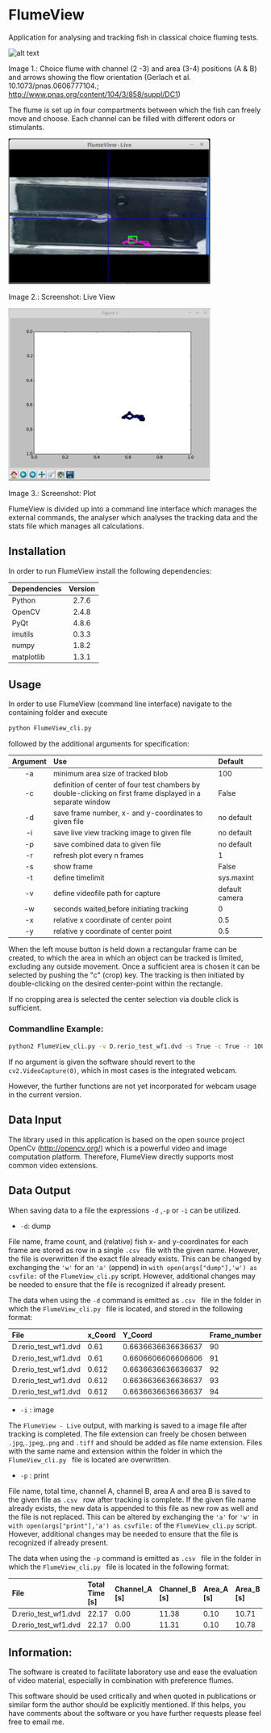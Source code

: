 # FlumeView
Application for analysing and tracking fish in classical choice fluming tests.

![alt text](http://www.pnas.org/content/suppl/2007/01/02/0606777104.DC1/06777Fig3.jpg "Gerlach et al. 10.1073/pnas.0606777104.")

Image 1.: Choice flume with channel (2 -3) and area (3-4) positions (A & B) and arrows showing the flow orientation (Gerlach et al. 10.1073/pnas.0606777104.; <http://www.pnas.org/content/104/3/858/suppl/DC1>)

The flume is set up in four compartments between which the fish can freely move and choose. Each channel can be filled with different odors or stimulants.

<img src="https://github.com/fritzfrancisco/flumeview/blob/master/screenshot_live.png " width="400">

Image 2.: Screenshot: Live View

<img src="https://github.com/fritzfrancisco/flumeview/blob/master/screenshot_plot.png " width="400">

Image 3.: Screenshot: Plot

FlumeView is divided up into a command line interface which manages the external commands, the analyser which analyses the tracking data and the stats file which manages all calculations.

## Installation

In order to run FlumeView install the following dependencies:

|Dependencies|Version |
|:---|:---:|
|Python| 2.7.6|
|OpenCV|2.4.8|
|PyQt| 4.8.6|
|imutils|0.3.3|
|numpy|1.8.2|
|matplotlib|1.3.1|

## Usage

In order to use FlumeView (command line interface) navigate to the containing folder and execute
```bash
python FlumeView_cli.py
```
followed by the additional arguments for specification:

|Argument       | Use           |Default |
|:-------------: |:-------------| :-----|
|-a | minimum area size of tracked blob|100 |
|-c |definition of center of four test chambers by double-clicking on first frame displayed in a separate window | False|
|-d|save frame number, x- and y-coordinates to given file |no default|
|-i|save live view tracking image to given file|no default|
|-p| save combined data to given file| no default|
|-r | refresh plot every n frames|1 |
| -s| show frame| False|
|-t |define timelimit | sys.maxint|
|-v|define videofile path for capture|default camera|
| -w |seconds waited,before initiating tracking |0|
| -x |relative x coordinate of center point|0.5 |
| -y |relative y coordinate of center point| 0.5|

When the left mouse button is held down a rectangular frame can be created, to which the area in which an object can be tracked is limited, excluding any outside movement. Once a sufficient area is chosen it can be selected by pushing the "c" (crop) key. The tracking is then initiated by double-clicking on the desired center-point within the rectangle.

If no cropping  area is selected the center selection via double click is sufficient.

### Commandline Example:

```bash
python2 FlumeView_cli.py -v D.rerio_test_wf1.dvd -s True -c True -r 100 -w 5 -t 10 -d D_test_data
```

If no argument is given the software should revert to the ```cv2.VideoCapture(0)```, which in most cases is the integrated webcam.

However, the further functions are not yet incorporated for webcam usage in the current version.

## Data Input
The library used in this application is based on the open source project OpenCv  (<http://opencv.org/>) which is a powerful video and image computation platform. Therefore, FlumeView directly supports most common video extensions.


## Data Output

When saving data to a file the expressions ```-d``` ,```-p``` or ```-i``` can be utilized.

* ```-d```: dump

File name, frame count, and (relative) fish x- and y-coordinates for each frame are stored as row in a single ```.csv ``` file with the given name. However, the file is overwritten if the exact file already exists. This can be changed by exchanging the ```'w'``` for an ```'a'``` (append) in ```with open(args["dump"],'w') as csvfile:``` of the ```FlumeView_cli.py``` script. However, additional changes may be needed to ensure that the file is recognized if already present.

The data when using the ```-d``` command is emitted as ```.csv ``` file in the folder in which the  ```FlumeView_cli.py ``` file is located, and stored in the following format:

|File|x_Coord|Y_Coord|Frame_number|
|:---|:---|:---|:---|
|D.rerio_test_wf1.dvd|0.61|0.6636636636636637|90|
|D.rerio_test_wf1.dvd|0.61|0.6606606606606606|91|
|D.rerio_test_wf1.dvd|0.612|0.6636636636636637|92|
|D.rerio_test_wf1.dvd|0.612|0.6636636636636637|93|
|D.rerio_test_wf1.dvd|0.612|0.6636636636636637|94|

* ```-i``` : image

The ```FlumeView - Live``` output, with marking is saved to a image file after tracking is completed. The file extension can freely be chosen between ```.jpg```,```.jpeg```,```.png``` and ```.tiff``` and should be added as file name extension. Files with the same name and extension within the folder in which the  ```FlumeView_cli.py ``` file is located are overwritten.

* ```-p``` : print

File name, total time, channel A, channel B, area A and area B is saved to the given file as ```.csv ``` row after tracking is complete. If the given file name already exists, the new data is appended to this file as new row as well and the file is not replaced. This can be altered by exchanging the ```'a'``` for ```'w'``` in ```with open(args["print"],'a') as csvfile:``` of the ```FlumeView_cli.py``` script. However, additional changes may be needed to ensure that the file is recognized if already present.

The data when using the ```-p``` command is emitted as ```.csv ``` file in the folder in which the  ```FlumeView_cli.py ``` file is located in the following format:

|File|Total Time [s]|Channel_A [s]|Channel_B [s]|Area_A [s]|Area_B [s]|
|:---|:---|:---|:---|:---|:---|
|D.rerio_test_wf1.dvd|22.17|0.00|11.38|0.10|10.71|
|D.rerio_test_wf1.dvd|22.17|0.00|11.31|0.10|10.78|


## Information:

The software is created to facilitate laboratory use and ease the evaluation of video material, especially in combination with preference flumes.

This software should be used critically and when quoted in publications or similar form the author should be explicitly mentioned. If this helps, you have comments about the software or you have further requests please feel free to email me.
